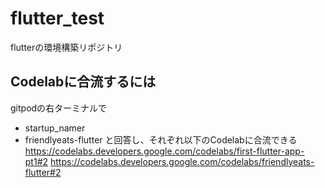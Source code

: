 # flutter_test
flutterの環境構築リポジトリ

## Codelabに合流するには
gitpodの右ターミナルで
 - startup_namer
 - friendlyeats-flutter
と回答し、それぞれ以下のCodelabに合流できる
https://codelabs.developers.google.com/codelabs/first-flutter-app-pt1#2
https://codelabs.developers.google.com/codelabs/friendlyeats-flutter#2

